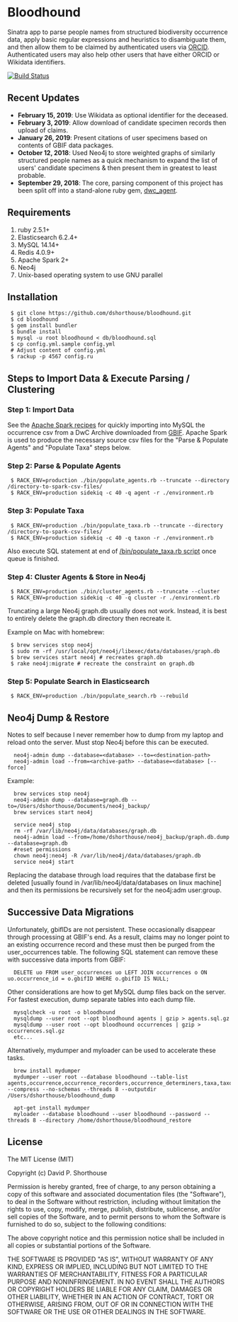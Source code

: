 # Bloodhound
Sinatra app to parse people names from structured biodiversity occurrence data, apply basic regular expressions and heuristics to disambiguate them, and then allow them to be claimed by authenticated users via [ORCID](https://orcid.org). Authenticated users may also help other users that have either ORCID or Wikidata identifiers.

[![Build Status](https://travis-ci.org/dshorthouse/bloodhound.svg?branch=master)](https://travis-ci.org/dshorthouse/bloodhound)

## Recent Updates

- **February 15, 2019**: Use Wikidata as optional identifier for the deceased.
- **February 3, 2019**: Allow download of candidate specimen records then upload of claims.
- **January 26, 2019**: Present citations of user specimens based on contents of GBIF data packages.
- **October 12, 2018**: Used Neo4j to store weighted graphs of similarly structured people names as a quick mechanism to expand the list of users' candidate specimens & then present them in greatest to least probable.
- **September 29, 2018**: The core, parsing component of this project has been split off into a stand-alone ruby gem, [dwc_agent](https://rubygems.org/gems/dwc_agent).

## Requirements

1. ruby 2.5.1+
2. Elasticsearch 6.2.4+
3. MySQL 14.14+
4. Redis 4.0.9+
5. Apache Spark 2+
6. Neo4j
7. Unix-based operating system to use GNU parallel

## Installation

     $ git clone https://github.com/dshorthouse/bloodhound.git
     $ cd bloodhound
     $ gem install bundler
     $ bundle install
     $ mysql -u root bloodhound < db/bloodhound.sql
     $ cp config.yml.sample config.yml
     # Adjust content of config.yml
     $ rackup -p 4567 config.ru

## Steps to Import Data & Execute Parsing / Clustering

### Step 1:  Import Data

See the [Apache Spark recipes](spark.md) for quickly importing into MySQL the occurrence csv from a DwC Archive downloaded from [GBIF](https://www.gbif.org). Apache Spark is used to produce the necessary source csv files for the "Parse & Populate Agents" and "Populate Taxa" steps below.

### Step 2:  Parse & Populate Agents

     $ RACK_ENV=production ./bin/populate_agents.rb --truncate --directory /directory-to-spark-csv-files/
     $ RACK_ENV=production sidekiq -c 40 -q agent -r ./environment.rb

### Step 3: Populate Taxa

     $ RACK_ENV=production ./bin/populate_taxa.rb --truncate --directory /directory-to-spark-csv-files/
     $ RACK_ENV=production sidekiq -c 40 -q taxon -r ./environment.rb

Also execute SQL statement at end of [/bin/populate_taxa.rb script](bin/populate_taxa.rb) once queue is finished.

### Step 4: Cluster Agents & Store in Neo4j

     $ RACK_ENV=production ./bin/cluster_agents.rb --truncate --cluster
     $ RACK_ENV=production sidekiq -c 40 -q cluster -r ./environment.rb

Truncating a large Neo4j graph.db usually does not work. Instead, it is best to entirely delete the graph.db directory then recreate it.

Example on Mac with homebrew:

     $ brew services stop neo4j
     $ sudo rm -rf /usr/local/opt/neo4j/libexec/data/databases/graph.db
     $ brew services start neo4j # recreates graph.db
     $ rake neo4j:migrate # recreate the constraint on graph.db

### Step 5: Populate Search in Elasticsearch

     $ RACK_ENV=production ./bin/populate_search.rb --rebuild

## Neo4j Dump & Restore

Notes to self because I never remember how to dump from my laptop and reload onto the server. Must stop Neo4j before this can be executed.

      neo4j-admin dump --database=<database> --to=<destination-path>
      neo4j-admin load --from=<archive-path> --database=<database> [--force]

Example:

      brew services stop neo4j
      neo4j-admin dump --database=graph.db --to=/Users/dshorthouse/Documents/neo4j_backup/
      brew services start neo4j

      service neo4j stop
      rm -rf /var/lib/neo4j/data/databases/graph.db
      neo4j-admin load --from=/home/dshorthouse/neo4j_backup/graph.db.dump --database=graph.db
      #reset permissions
      chown neo4j:neo4j -R /var/lib/neo4j/data/databases/graph.db
      service neo4j start

Replacing the database through load requires that the database first be deleted [usually found in /var/lib/neo4j/data/databases on linux machine] and then its permissions be recursively set for the neo4j:adm user:group.

## Successive Data Migrations

Unfortunately, gbifIDs are not persistent. These occasionally disappear through processing at GBIF's end. As a result, claims may no longer point to an existing occurrence record and these must then be purged from the user_occurrences table. The following SQL statement can remove these with successive data imports from GBIF:

      DELETE uo FROM user_occurrences uo LEFT JOIN occurrences o ON uo.occurrence_id = o.gbifID WHERE o.gbifID IS NULL;

Other considerations are how to get MySQL dump files back on the server. For fastest execution, dump separate tables into each dump file.

      mysqlcheck -u root -o bloodhound
      mysqldump --user root --opt bloodhound agents | gzip > agents.sql.gz
      mysqldump --user root --opt bloodhound occurrences | gzip > occurrences.sql.gz
      etc...

Alternatively, mydumper and myloader can be used to accelerate these tasks.

      brew install mydumper
      mydumper --user root --database bloodhound --table-list agents,occurrence,occurrence_recorders,occurrence_determiners,taxa,taxon_occurrences,taxon_determiners --compress --no-schemas --threads 8 --outputdir /Users/dshorthouse/bloodhound_dump

      apt-get install mydumper
      myloader --database bloodhound --user bloodhound --password --threads 8 --directory /home/dshorthouse/bloodhound_restore

## License

The MIT License (MIT)

Copyright (c) David P. Shorthouse

Permission is hereby granted, free of charge, to any person obtaining a copy
of this software and associated documentation files (the "Software"), to deal
in the Software without restriction, including without limitation the rights
to use, copy, modify, merge, publish, distribute, sublicense, and/or sell
copies of the Software, and to permit persons to whom the Software is
furnished to do so, subject to the following conditions:

The above copyright notice and this permission notice shall be included in all
copies or substantial portions of the Software.

THE SOFTWARE IS PROVIDED "AS IS", WITHOUT WARRANTY OF ANY KIND, EXPRESS OR
IMPLIED, INCLUDING BUT NOT LIMITED TO THE WARRANTIES OF MERCHANTABILITY,
FITNESS FOR A PARTICULAR PURPOSE AND NONINFRINGEMENT. IN NO EVENT SHALL THE
AUTHORS OR COPYRIGHT HOLDERS BE LIABLE FOR ANY CLAIM, DAMAGES OR OTHER
LIABILITY, WHETHER IN AN ACTION OF CONTRACT, TORT OR OTHERWISE, ARISING FROM,
OUT OF OR IN CONNECTION WITH THE SOFTWARE OR THE USE OR OTHER DEALINGS IN THE
SOFTWARE.